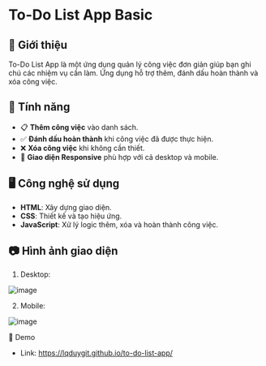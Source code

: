# To-Do List App Basic 

## 📌 Giới thiệu
To-Do List App là một ứng dụng quản lý công việc đơn giản giúp bạn ghi chú các nhiệm vụ cần làm. Ứng dụng hỗ trợ thêm, đánh dấu hoàn thành và xóa công việc.

## 🎯 Tính năng
- 📋 **Thêm công việc** vào danh sách.
- ✅ **Đánh dấu hoàn thành** khi công việc đã được thực hiện.
- ❌ **Xóa công việc** khi không cần thiết.
- 📱 **Giao diện Responsive** phù hợp với cả desktop và mobile.

## 🖥️ Công nghệ sử dụng
- **HTML**: Xây dựng giao diện.
- **CSS**: Thiết kế và tạo hiệu ứng.
- **JavaScript**: Xử lý logic thêm, xóa và hoàn thành công việc.

## 📷 Hình ảnh giao diện

1. Desktop:
   
![image](https://github.com/user-attachments/assets/7482ce7a-1e0b-4eab-a5ec-44dbd7bb8b8e)

2. Mobile:

![image](https://github.com/user-attachments/assets/3ad5e6d2-3048-4935-99ce-9d63c46606b5)

🚀 Demo
- Link: https://lqduygit.github.io/to-do-list-app/

